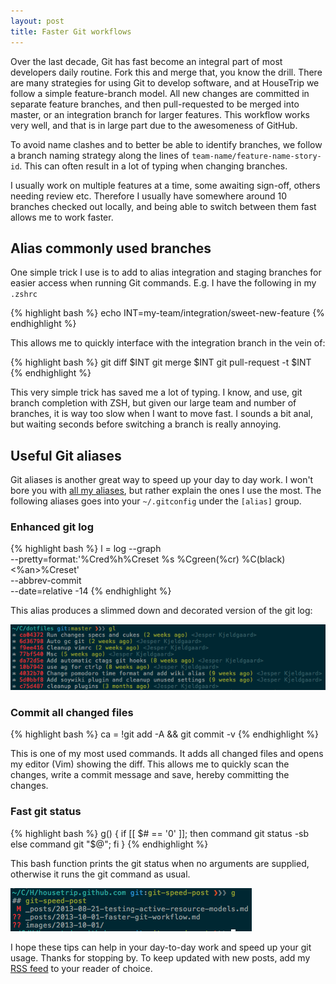 ```yaml
---
layout: post
title: Faster Git workflows
---
```


Over the last decade, Git has fast become an integral part of most developers
daily routine. Fork this and merge that, you know the drill. There are many
strategies for using Git to develop software, and at HouseTrip we follow a simple
feature-branch model. All new changes are committed in separate feature
branches, and then pull-requested to be merged into master, or an integration
branch for larger features. This workflow works very well, and that is in large
part due to the awesomeness of GitHub.

<!-- more -->

To avoid name clashes and to better be able to identify branches, we follow a
branch naming strategy along the lines of `team-name/feature-name-story-id`.
This can often result in a lot of typing when changing branches.

I usually work on multiple features at a time, some awaiting sign-off, others
needing review etc. Therefore I usually have somewhere around 10 branches
checked out locally, and being able to switch between them fast allows me to
work faster.

## Alias commonly used branches

One simple trick I use is to add to alias integration and staging branches for
easier access when running Git commands. E.g. I have the following in my `.zshrc`


{% highlight bash %}
echo INT=my-team/integration/sweet-new-feature
{% endhighlight %}

This allows me to quickly interface with the integration branch in the vein of:

{% highlight bash %}
git diff $INT
git merge $INT
git pull-request -t $INT
{% endhighlight %}

This very simple trick has saved me a lot of typing. I know, and use, git branch
completion with ZSH, but given our large team and number of branches, it is way
too slow when I want to move fast. I sounds a bit anal, but waiting seconds
before switching a branch is really annoying.

## Useful Git aliases

Git aliases is another great way to speed up your day to day work. I won't bore
you with [all my aliases](https://github.com/thejspr/dotfiles/blob/master/gitconfig),
but rather explain the ones I use the most. The following aliases goes into your
`~/.gitconfig` under the `[alias]` group.

### Enhanced git log

{% highlight bash %}
l = log --graph \
        --pretty=format:'%Cred%h%Creset %s %Cgreen(%cr) %C(black)<%an>%Creset' \
        --abbrev-commit \
        --date=relative -14
{% endhighlight %}

This alias produces a slimmed down and decorated version of the git log:

![Enhanced Git log](/img/git-log.png)

### Commit all changed files

{% highlight bash %}
ca = !git add -A && git commit -v
{% endhighlight %}

This is one of my most used commands. It adds all changed files and opens my
editor (Vim) showing the diff. This allows me to quickly scan the changes, write
a commit message and save, hereby committing the changes.

### Fast git status

{% highlight bash %}
g() {
  if [[ $# == '0' ]]; then
    command git status -sb
  else
    command git "$@";
  fi
}
{% endhighlight %}

This bash function prints the git status when no arguments are supplied,
otherwise it runs the git command as usual.

![Git status alias](/img/git-status.png)

I hope these tips can help in your day-to-day work and speed up your git usage.
Thanks for stopping by. To keep updated with new posts, add my [RSS feed](/feed.xml)
to your reader of choice.
